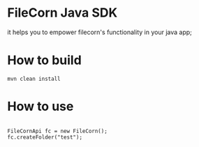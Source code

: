 # FileCorn Java SDK

it helps you to empower filecorn's functionality in your java app;

# How to build

```
mvn clean install
```

# How to use

```

FileCornApi fc = new FileCorn();
fc.createFolder("test");

```
